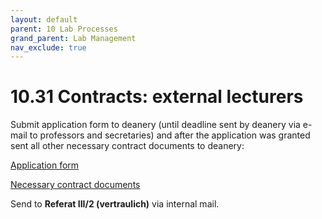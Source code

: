 ```yaml
---
layout: default
parent: 10 Lab Processes
grand_parent: Lab Management
nav_exclude: true
---
```


# 10.31 Contracts: external lecturers

Submit application form to deanery (until deadline sent by deanery via e-mail to professors and secretaries) and after the application was granted sent all other necessary contract documents to deanery: 

[Application form](https://www.uni-bamberg.de/fileadmin/abt-personal/Homepage_ab_2016-03/11_Formulare_Infos_Merkblaetter/Einstellungsantraege_Weiterbeschaeftigungsantraege/Antrag_Erteilung_Lehrauftrag.docx)

[Necessary contract documents](https://www.uni-bamberg.de/fileadmin/abt-personal/Homepage_ab_2016-03/11_Formulare_Infos_Merkblaetter/Einstellungsunterlagen/Einstellungsunterl_Lehrbeauftragte.zip)

Send to **Referat III/2 (vertraulich)** via internal mail.